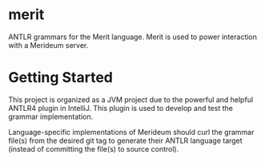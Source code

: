# merit

ANTLR grammars for the Merit language.
Merit is used to power interaction with a Merideum server.

# Getting Started

This project is organized as a JVM project due to the powerful and helpful ANTLR4 plugin in IntelliJ.
This plugin is used to develop and test the grammar implementation.

Language-specific implementations of Merideum should curl the grammar file(s) from the desired git tag to generate their ANTLR language target (instead of committing the file(s) to source control).
